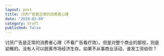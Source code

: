 ```yaml
---
layout: post
title: 讨厌广告是正常的消费者心理
date: '2019-03-09'
category: draft
published: false
---
```


讨厌广告是正常的消费者心理（不看广告看疗效）。但是对整个商业的鄙视，则是幼稚的。没有人可以脱离市场经济生存。如果不从事商业活动，谁发工资给你？
